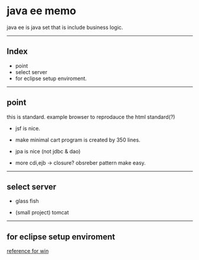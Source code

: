 # java ee memo

java ee is java set that is include business logic.

-----------------
## Index

- point
- select server
- for eclipse setup enviroment.

-----------------

## point

this is standard. example browser to reprodauce the html standard(?)

- jsf is nice.
- make minimal cart program is created by 350 lines.

- jpa is nice (not jdbc & dao)

- more cdi,ejb -> closure? obsreber pattern make easy.

-----------------

## select server

- glass fish

- (small project) tomcat

-----------------

## for eclipse setup enviroment

[reference for win](http://ittoybox.com/archives/509)































